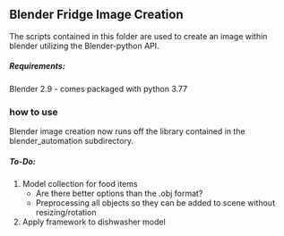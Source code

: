 ## Blender Fridge Image Creation

The scripts contained in this folder are used to create an image within blender utilizing the Blender-python API. 

##### Requirements:
Blender 2.9 - comes packaged with python 3.77
	

### how to use
Blender image creation now runs off the library contained in the blender_automation subdirectory. 

##### To-Do: 
1. Model collection for food items
    * Are there better options than the .obj format?
    * Preprocessing all objects so they can be added to scene without resizing/rotation
2. Apply framework to dishwasher model 

